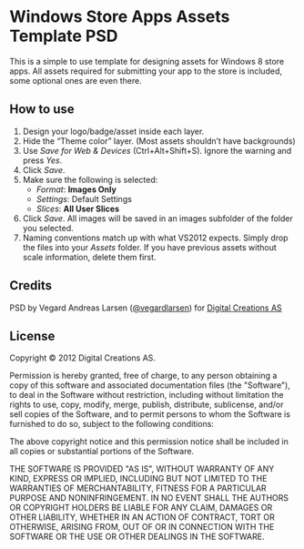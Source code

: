 # Windows Store Apps Assets Template PSD

This is a simple to use template for designing assets for Windows 8 store apps. All assets required for submitting your app to the store is included, some optional ones are even there.

## How to use

1. Design your logo/badge/asset inside each layer.
2. Hide the “Theme color” layer. (Most assets shouldn’t have backgrounds)
3. Use *Save for Web & Devices* (Ctrl+Alt+Shift+S). Ignore the warning and press *Yes*.
4. Click *Save*.
5. Make sure the following is selected:
   - *Format*: **Images Only**
   - *Settings*: Default Settings
   - *Slices*: **All User Slices**
6. Click *Save*. All images will be saved in an images subfolder of the folder you selected.
7. Naming conventions match up with what VS2012 expects. Simply drop the files into your *Assets* folder. If you have previous assets without scale information, delete them first.

## Credits

PSD by Vegard Andreas Larsen ([@vegardlarsen](http://twitter.com/vegardlarsen)) for [Digital Creations AS ](http://www.digitalcreations.no)

## License

Copyright © 2012 Digital Creations AS.

Permission is hereby granted, free of charge, to any person obtaining a copy of this software and 
associated documentation files (the "Software"), to deal in the Software without restriction, including 
without limitation the rights to use, copy, modify, merge, publish, distribute, sublicense, and/or sell 
copies of the Software, and to permit persons to whom the Software is furnished to do so, subject to 
the following conditions:

The above copyright notice and this permission notice shall be included in all copies or substantial 
portions of the Software.

THE SOFTWARE IS PROVIDED "AS IS", WITHOUT WARRANTY OF ANY KIND, EXPRESS OR IMPLIED, 
INCLUDING BUT NOT LIMITED TO THE WARRANTIES OF MERCHANTABILITY, FITNESS FOR A 
PARTICULAR PURPOSE AND NONINFRINGEMENT. IN NO EVENT SHALL THE AUTHORS OR COPYRIGHT 
HOLDERS BE LIABLE FOR ANY CLAIM, DAMAGES OR OTHER LIABILITY, WHETHER IN AN ACTION OF 
CONTRACT, TORT OR OTHERWISE, ARISING FROM, OUT OF OR IN CONNECTION WITH THE SOFTWARE 
OR THE USE OR OTHER DEALINGS IN THE SOFTWARE.